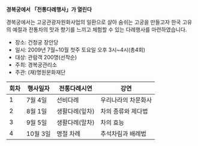 **경복궁에서 「전통다례행사」가 열린다**

경복궁에서는 고궁관광자원화사업의 일환으로 살아 숨쉬는 고궁을 만들고자 한국 고유의 예절과 전통차의 맛과 향기를 느끼고 체험할 수 있는 다례행사를 마련하였습니다.
- 장소: 건청궁 장안당
- 일시: 2009년 7월~10월 첫주 토요일 오후 3시~4시(총4회)
- 대상: 관람객 200명(선착순)
- 주최: 경복궁관리소
- 주관: (재)명원문화재단

| 회차 | 행사일자 | 전통다례시연 | 강연 |
| --- | --- | --- | --- |
| 1 | 7월 4일 | 선비다례 | 우리나라의 차문화사 |
| 2 | 8월 1일 | 생활다례(잎차) | 차의 종류와 제다법 |
| 3 | 9월 5일 | 생활다례(말차) | 차의 효능 |
| 4 | 10월 3일 | 명절 차례 | 추석차림과 배례법 |